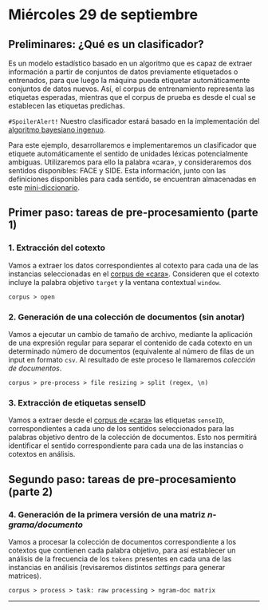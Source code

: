 # Miércoles 29 de septiembre

## Preliminares: ¿Qué es un clasificador?

Es un modelo estadístico basado en un algoritmo que es capaz de extraer información a partir de conjuntos de datos previamente etiquetados o entrenados, para que luego la máquina pueda etiquetar automáticamente conjuntos de datos nuevos. Así, el corpus de entrenamiento representa las etiquetas esperadas, mientras que el corpus de prueba es desde el cual se establecen las etiquetas predichas. 

`#SpoilerAlert!` Nuestro clasificador estará basado en la implementación del [algoritmo bayesiano ingenuo](https://es.wikipedia.org/wiki/Clasificador_bayesiano_ingenuo).

Para este ejemplo, desarrollaremos e implementaremos un clasificador que etiquete automáticamente el sentido de unidades léxicas potencialmente ambiguas. Utilizaremos para ello la palabra «cara», y consideraremos dos sentidos disponibles: FACE y SIDE. Esta información, junto con las definiciones disponibles para cada sentido, se encuentran almacenadas en este <a href="https://github.com/fredyrodrigors/damien-mpgi/blob/main/cara-data/cara-minidir.csv">mini-diccionario</a>. 

## Primer paso: tareas de pre-procesamiento (parte 1)

### 1. Extracción del cotexto
Vamos a extraer los datos correspondientes al cotexto para cada una de las instancias seleccionadas en el <a href="https://github.com/fredyrodrigors/damien-mpgi/blob/main/cara-data/cara-corpus.txt">corpus de «cara»</a>. Consideren que el cotexto incluye la palabra objetivo `target` y la ventana contextual `window`.
````
corpus > open 
````

### 2. Generación de una colección de documentos (sin anotar)
Vamos a ejecutar un cambio de tamaño de archivo, mediante la aplicación de una expresión regular para separar el contenido de cada cotexto en un determinado número de documentos (equivalente al número de filas de un input en formato `csv`. Al resultado de este proceso le llamaremos _colección de documentos_.    
````
corpus > pre-process > file resizing > split (regex, \n)
````

### 3. Extracción de etiquetas senseID
Vamos a extraer desde el <a href="https://github.com/fredyrodrigors/damien-mpgi/blob/main/cara-data/cara-corpus.txt">corpus de «cara»</a> las etiquetas `senseID`, correspondientes a cada uno de los sentidos seleccionados para las palabras objetivo dentro de la colección de documentos. Esto nos permitirá identificar el sentido correspondiente para cada una de las instancias o cotextos en análisis. 

## Segundo paso: tareas de pre-procesamiento (parte 2)

### 4. Generación de la primera versión de una matriz *n-grama/documento*
Vamos a procesar la colección de documentos correspondiente a los cotextos que contienen cada palabra objetivo, para así establecer un análisis de la frecuencia de  los `tokens` presentes en cada una de las instancias en análisis (revisaremos distintos _settings_ para generar matrices).
````
corpus > process > task: raw processing > ngram-doc matrix 
````
----
